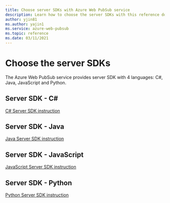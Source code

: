 ```yaml
---
title: Choose server SDKs with Azure Web PubSub service
description: Learn how to choose the server SDKs with this reference doc
author: yjin81
ms.author: yajin1
ms.service: azure-web-pubsub
ms.topic: reference 
ms.date: 03/11/2021
---
```


# Choose the server SDKs

The Azure Web PubSub service provides server SDK with 4 languages: C#, Java, JavaScript and Python. 

## Server SDK - C#

[C# Server SDK instruction](reference-server-sdk-csharp.md)

## Server SDK - Java

[Java Server SDK instruction](reference-server-sdk-java.md)

## Server SDK - JavaScript

[JavaScript Server SDK instruction](reference-server-sdk-js.md)

## Server SDK - Python

[Python Server SDK instruction](reference-server-sdk-python.md)
